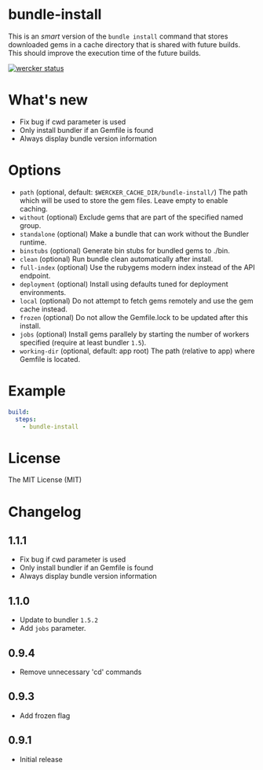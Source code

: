 # bundle-install

This is an _smart_ version of the `bundle install` command that stores downloaded gems in a cache directory that is shared with future builds. This should improve the execution time of the future builds.

[![wercker status](https://app.wercker.com/status/3e287b2291a600958d7dd47ba35d9af8/m "wercker status")](https://app.wercker.com/project/bykey/3e287b2291a600958d7dd47ba35d9af8)

# What's new

- Fix bug if cwd parameter is used
- Only install bundler if an Gemfile is found
- Always display bundle version information

# Options

* `path` (optional, default: `$WERCKER_CACHE_DIR/bundle-install/`) The path which will be used to store the gem files. Leave empty to enable caching.
* `without` (optional) Exclude gems that are part of the specified named group.
* `standalone` (optional) Make a bundle that can work without the Bundler runtime.
* `binstubs` (optional) Generate bin stubs for bundled gems to ./bin.
* `clean` (optional) Run bundle clean automatically after install.
* `full-index` (optional) Use the rubygems modern index instead of the API endpoint.
* `deployment` (optional) Install using defaults tuned for deployment environments.
* `local` (optional) Do not attempt to fetch gems remotely and use the gem cache instead.
* `frozen` (optional) Do not allow the Gemfile.lock to be updated after this install.
* `jobs` (optional) Install gems parallely by starting the number of workers specified (require at least bundler `1.5`).
* `working-dir` (optional, default: app root) The path (relative to app) where Gemfile is located.

# Example

``` yaml
build:
  steps:
    - bundle-install
```

# License

The MIT License (MIT)

# Changelog

## 1.1.1

- Fix bug if cwd parameter is used
- Only install bundler if an Gemfile is found
- Always display bundle version information

## 1.1.0

- Update to bundler `1.5.2`
- Add `jobs` parameter.

## 0.9.4

- Remove unnecessary 'cd' commands

## 0.9.3

- Add frozen flag

## 0.9.1

- Initial release
